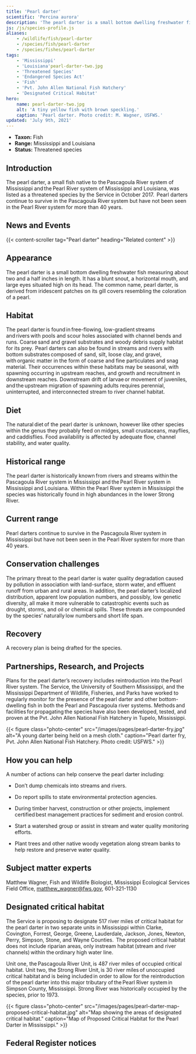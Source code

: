 ```yaml
---
title: 'Pearl darter'
scientific: 'Percina aurora'
description: 'The pearl darter is a small bottom dwelling freshwater fish measuring about two and a half inches in length.'
js: /js/species-profile.js
aliases:
    - /wildlife/fish/pearl-darter
    - /species/fish/pearl-darter
    - /species/fishes/pearl-darter
tags:
    - 'Mississippi'
    - 'Louisiana'pearl-darter-two.jpg
    - 'Threatened Species'
    - 'Endangered Species Act'
    - 'Fish'
    - 'Pvt. John Allen National Fish Hatchery'
    - 'Designated Critical Habitat'
hero:
    name: pearl-darter-two.jpg
    alt: 'A tiny yellow fish with brown speckling.'
    caption: 'Pearl darter. Photo credit: M. Wagner, USFWS.'
updated: 'July 9th, 2021'
---
```


- **Taxon:** Fish
- **Range:** Mississippi and Louisiana
- **Status:** Threatened species 

## Introduction

The pearl darter, a small fish native to the Pascagoula River system of Mississippi and the Pearl River system of Mississippi and Louisiana, was listed as a threatened species by the Service in October 2017.  Pearl darters continue to survive in the Pascagoula River system but have not been seen in the Pearl River system for more than 40 years. 

## News and Events

{{< content-scroller tag="Pearl darter" heading="Related content" >}}

## Appearance

The pearl darter is a small bottom dwelling freshwater fish measuring about two and a half inches in length. It has a blunt snout, a horizontal mouth, and large eyes situated high on its head.  The common name, pearl darter, is derived from iridescent patches on its gill covers resembling the coloration of a pearl. 

## Habitat

The pearl darter is found in free-flowing, low-gradient streams and rivers with pools and scour holes associated with channel bends and runs.  Coarse sand and gravel substrates and woody debris supply habitat for its prey.  Pearl darters can also be found in streams and rivers with bottom substrates composed of sand, silt, loose clay, and gravel, with organic matter in the form of coarse and fine particulates and snag material.  Their occurrences within these habitats may be seasonal, with spawning occurring in upstream reaches, and growth and recruitment in downstream reaches.  Downstream drift of larvae or movement of juveniles, and the upstream migration of spawning adults requires perennial, uninterrupted, and interconnected stream to river channel habitat.  

## Diet

The natural diet of the pearl darter is unknown, however like other species within the genus they probably feed on midges, small crustaceans, mayflies, and caddisflies.  Food availability is affected by adequate flow, channel stability, and water quality.  

## Historical range

The pearl darter is historically known from rivers and streams within the Pascagoula River system in Mississippi and the Pearl River system in Mississippi and Louisiana.  Within the Pearl River system in Mississippi the species was historically found in high abundances in the lower Strong River.  

## Current range

Pearl darters continue to survive in the Pascagoula River system in Mississippi but have not been seen in the Pearl River system for more than 40 years. 

## Conservation challenges

The primary threat to the pearl darter is water quality degradation caused by pollution in association with land-surface, storm water, and effluent runoff from urban and rural areas. In addition, the pearl darter’s localized distribution, apparent low population numbers, and possibly, low genetic diversity, all make it more vulnerable to catastrophic events such as drought, storms,  and oil or chemical spills.  These threats are compounded by the species’ naturally low numbers and short life span. 

## Recovery 

A recovery plan is being drafted for the species. 

## Partnerships, Research, and Projects 

Plans for the pearl darter’s recovery includes reintroduction into the Pearl River system.   The Service, the University of Southern Mississippi, and the Mississippi Department of Wildlife, Fisheries, and Parks have worked to regularly monitor for the presence of the pearl darter and other bottom-dwelling fish in both the Pearl and Pascagoula river systems. Methods and facilities for propagating the species have also been developed, tested, and proven at the Pvt. John Allen National Fish Hatchery in Tupelo, Mississippi. 

{{< figure class="photo-center" src="/images/pages/pearl-darter-fry.jpg" alt="A young darter being held on a mesh cloth." caption="Pearl darter fry, Pvt. John Allen National Fish Hatchery. Photo credit: USFWS." >}}


## How you can help

A number of actions can help conserve the pearl darter including: 

- Don’t dump chemicals into streams and rivers. 

- Do report spills to state environmental protection agencies. 

- During timber harvest, construction or other projects, implement certified best management practices for sediment and erosion control. 

- Start a watershed group or assist in stream and water quality monitoring efforts. 

- Plant trees and other native woody vegetation along stream banks to help restore and preserve water quality. 

## Subject matter experts

Matthew Wagner, Fish and Wildlife Biologist, Mississippi Ecological Services Field Office, [matthew_wagner@fws.gov](mailto:matthew_wagner@fws.gov), 601-321-1130 

## Designated critical habitat

The Service is proposing to designate 517 river miles of critical habitat for the pearl darter in two separate units in Mississippi within Clarke, Covington, Forrest, George, Greene, Lauderdale, Jackson, Jones, Newton, Perry, Simpson, Stone, and Wayne Counties.  The proposed critical habitat does not include riparian areas, only instream habitat (stream and river channels) within the ordinary high water line.  

Unit one, the Pascagoula River Unit, is 487 river miles of occupied critical habitat.  Unit two, the Strong River Unit, is 30 river miles of unoccupied critical habitat and is being included in order to allow for the reintroduction of the pearl darter into this major tributary of the Pearl River system in Simpson County, Mississippi.  Strong River was historically occupied by the species, prior to 1973. 

{{< figure class="photo-center" src="/images/pages/pearl-darter-map-proposed-critical-habitat.jpg" alt="Map showing the areas of designated critical habitat." caption="Map of Proposed Critical Habitat for the Pearl Darter in Mississippi." >}}

## Federal Register notices
